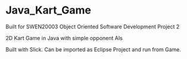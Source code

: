 # Java_Kart_Game
Built for SWEN20003 Object Oriented Software Development Project 2

2D Kart Game in Java with simple opponent AIs

Built with Slick. Can be imported as Eclipse Project and run from Game.
